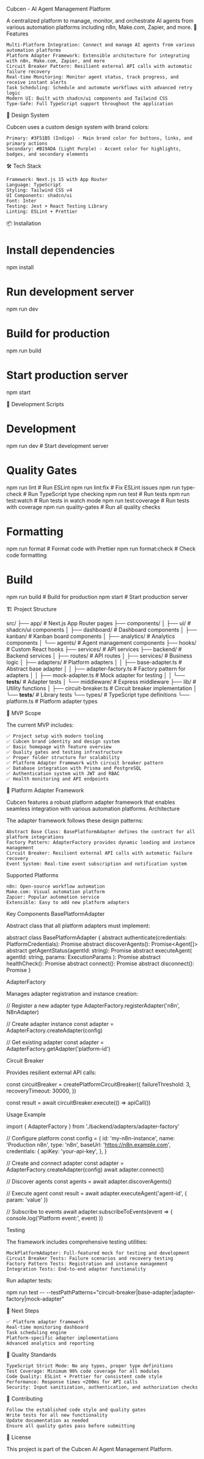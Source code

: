 Cubcen - AI Agent Management Platform

A centralized platform to manage, monitor, and orchestrate AI agents from various automation platforms including n8n, Make.com, Zapier, and more.
🚀 Features

    Multi-Platform Integration: Connect and manage AI agents from various automation platforms
    Platform Adapter Framework: Extensible architecture for integrating with n8n, Make.com, Zapier, and more
    Circuit Breaker Pattern: Resilient external API calls with automatic failure recovery
    Real-time Monitoring: Monitor agent status, track progress, and receive instant alerts
    Task Scheduling: Schedule and automate workflows with advanced retry logic
    Modern UI: Built with shadcn/ui components and Tailwind CSS
    Type-Safe: Full TypeScript support throughout the application

🎨 Design System

Cubcen uses a custom design system with brand colors:

    Primary: #3F51B5 (Indigo) - Main brand color for buttons, links, and primary actions
    Secondary: #B19ADA (Light Purple) - Accent color for highlights, badges, and secondary elements

🛠️ Tech Stack

    Framework: Next.js 15 with App Router
    Language: TypeScript
    Styling: Tailwind CSS v4
    UI Components: shadcn/ui
    Font: Inter
    Testing: Jest + React Testing Library
    Linting: ESLint + Prettier

📦 Installation

# Install dependencies
npm install

# Run development server
npm run dev

# Build for production
npm run build

# Start production server
npm start

🧪 Development Scripts

# Development
npm run dev              # Start development server

# Quality Gates
npm run lint             # Run ESLint
npm run lint:fix         # Fix ESLint issues
npm run type-check       # Run TypeScript type checking
npm run test             # Run tests
npm run test:watch       # Run tests in watch mode
npm run test:coverage    # Run tests with coverage
npm run quality-gates    # Run all quality checks

# Formatting
npm run format           # Format code with Prettier
npm run format:check     # Check code formatting

# Build
npm run build            # Build for production
npm start                # Start production server

🏗️ Project Structure

src/
├── app/                 # Next.js App Router pages
├── components/
│   ├── ui/             # shadcn/ui components
│   ├── dashboard/      # Dashboard components
│   ├── kanban/         # Kanban board components
│   ├── analytics/      # Analytics components
│   └── agents/         # Agent management components
├── hooks/              # Custom React hooks
├── services/           # API services
├── backend/            # Backend services
│   ├── routes/         # API routes
│   ├── services/       # Business logic
│   ├── adapters/       # Platform adapters
│   │   ├── base-adapter.ts      # Abstract base adapter
│   │   ├── adapter-factory.ts   # Factory pattern for adapters
│   │   ├── mock-adapter.ts      # Mock adapter for testing
│   │   └── __tests__/           # Adapter tests
│   └── middleware/     # Express middleware
├── lib/                # Utility functions
│   ├── circuit-breaker.ts       # Circuit breaker implementation
│   └── __tests__/               # Library tests
└── types/              # TypeScript type definitions
    └── platform.ts              # Platform adapter types

🎯 MVP Scope

The current MVP includes:

    ✅ Project setup with modern tooling
    ✅ Cubcen brand identity and design system
    ✅ Basic homepage with feature overview
    ✅ Quality gates and testing infrastructure
    ✅ Proper folder structure for scalability
    ✅ Platform Adapter Framework with circuit breaker pattern
    ✅ Database integration with Prisma and PostgreSQL
    ✅ Authentication system with JWT and RBAC
    ✅ Health monitoring and API endpoints

🔌 Platform Adapter Framework

Cubcen features a robust platform adapter framework that enables seamless integration with various automation platforms.
Architecture

The adapter framework follows these design patterns:

    Abstract Base Class: BasePlatformAdapter defines the contract for all platform integrations
    Factory Pattern: AdapterFactory provides dynamic loading and instance management
    Circuit Breaker: Resilient external API calls with automatic failure recovery
    Event System: Real-time event subscription and notification system

Supported Platforms

    n8n: Open-source workflow automation
    Make.com: Visual automation platform
    Zapier: Popular automation service
    Extensible: Easy to add new platform adapters

Key Components
BasePlatformAdapter

Abstract class that all platform adapters must implement:

abstract class BasePlatformAdapter {
  abstract authenticate(credentials: PlatformCredentials): Promise<AuthResult>
  abstract discoverAgents(): Promise<Agent[]>
  abstract getAgentStatus(agentId: string): Promise<AgentStatus>
  abstract executeAgent(
    agentId: string,
    params: ExecutionParams
  ): Promise<ExecutionResult>
  abstract healthCheck(): Promise<HealthStatus>
  abstract connect(): Promise<ConnectionStatus>
  abstract disconnect(): Promise<void>
}

AdapterFactory

Manages adapter registration and instance creation:

// Register a new adapter type
AdapterFactory.registerAdapter('n8n', N8nAdapter)

// Create adapter instance
const adapter = AdapterFactory.createAdapter(config)

// Get existing adapter
const adapter = AdapterFactory.getAdapter('platform-id')

Circuit Breaker

Provides resilient external API calls:

const circuitBreaker = createPlatformCircuitBreaker({
  failureThreshold: 3,
  recoveryTimeout: 30000,
})

const result = await circuitBreaker.execute(() => apiCall())

Usage Example

import { AdapterFactory } from './backend/adapters/adapter-factory'

// Configure platform
const config = {
  id: 'my-n8n-instance',
  name: 'Production n8n',
  type: 'n8n',
  baseUrl: 'https://n8n.example.com',
  credentials: {
    apiKey: 'your-api-key',
  },
}

// Create and connect adapter
const adapter = AdapterFactory.createAdapter(config)
await adapter.connect()

// Discover agents
const agents = await adapter.discoverAgents()

// Execute agent
const result = await adapter.executeAgent('agent-id', { param: 'value' })

// Subscribe to events
await adapter.subscribeToEvents(event => {
  console.log('Platform event:', event)
})

Testing

The framework includes comprehensive testing utilities:

    MockPlatformAdapter: Full-featured mock for testing and development
    Circuit Breaker Tests: Failure scenarios and recovery testing
    Factory Pattern Tests: Registration and instance management
    Integration Tests: End-to-end adapter functionality

Run adapter tests:

npm run test -- --testPathPatterns="circuit-breaker|base-adapter|adapter-factory|mock-adapter"

🔄 Next Steps

    ✅ Platform adapter framework
    Real-time monitoring dashboard
    Task scheduling engine
    Platform-specific adapter implementations
    Advanced analytics and reporting

📝 Quality Standards

    TypeScript Strict Mode: No any types, proper type definitions
    Test Coverage: Minimum 90% code coverage for all modules
    Code Quality: ESLint + Prettier for consistent code style
    Performance: Response times <200ms for API calls
    Security: Input sanitization, authentication, and authorization checks

🤝 Contributing

    Follow the established code style and quality gates
    Write tests for all new functionality
    Update documentation as needed
    Ensure all quality gates pass before submitting

📄 License

This project is part of the Cubcen AI Agent Management Platform.
